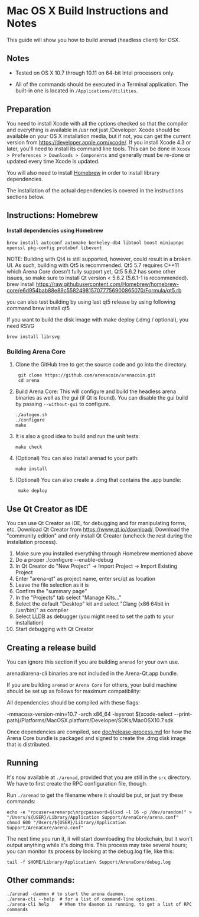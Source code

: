 Mac OS X Build Instructions and Notes
====================================
This guide will show you how to build arenad (headless client) for OSX.

Notes
-----

* Tested on OS X 10.7 through 10.11 on 64-bit Intel processors only.

* All of the commands should be executed in a Terminal application. The
built-in one is located in `/Applications/Utilities`.

Preparation
-----------

You need to install Xcode with all the options checked so that the compiler
and everything is available in /usr not just /Developer. Xcode should be
available on your OS X installation media, but if not, you can get the
current version from https://developer.apple.com/xcode/. If you install
Xcode 4.3 or later, you'll need to install its command line tools. This can
be done in `Xcode > Preferences > Downloads > Components` and generally must
be re-done or updated every time Xcode is updated.

You will also need to install [Homebrew](http://brew.sh) in order to install library
dependencies.

The installation of the actual dependencies is covered in the instructions
sections below.

Instructions: Homebrew
----------------------

#### Install dependencies using Homebrew

    brew install autoconf automake berkeley-db4 libtool boost miniupnpc openssl pkg-config protobuf libevent

NOTE: Building with Qt4 is still supported, however, could result in a broken UI. As such, building with Qt5 is recommended. Qt5 5.7 requires C++11 which Arena Core doesn't fully support yet, Qt5 5.6.2 has some other issues, so make sure to install Qt version < 5.6.2 (5.6.1-1 is recommended).
    brew install https://raw.githubusercontent.com/Homebrew/homebrew-core/e6d954bab88e89c5582498157077756900865070/Formula/qt5.rb

you can also test building by using last qt5 release by using following command
    brew install qt5
    
If you want to build the disk image with make deploy (.dmg / optional), you need RSVG

    brew install librsvg
    
### Building Arena Core

1. Clone the GitHub tree to get the source code and go into the directory.

        git clone https://github.com/arenacoin/arenacoin.git
        cd arena

2.  Build Arena Core:
    This will configure and build the headless arena binaries as well as the gui (if Qt is found).
    You can disable the gui build by passing `--without-gui` to configure.

        ./autogen.sh
        ./configure
        make

3.  It is also a good idea to build and run the unit tests:

        make check

4.  (Optional) You can also install arenad to your path:

        make install

5. (Optional) You can also create a .dmg that contains the .app bundle:

        make deploy

Use Qt Creator as IDE
------------------------
You can use Qt Creator as IDE, for debugging and for manipulating forms, etc.
Download Qt Creator from https://www.qt.io/download/. Download the "community edition" and only install Qt Creator (uncheck the rest during the installation process).

1. Make sure you installed everything through Homebrew mentioned above
2. Do a proper ./configure --enable-debug
3. In Qt Creator do "New Project" -> Import Project -> Import Existing Project
4. Enter "arena-qt" as project name, enter src/qt as location
5. Leave the file selection as it is
6. Confirm the "summary page"
7. In the "Projects" tab select "Manage Kits..."
8. Select the default "Desktop" kit and select "Clang (x86 64bit in /usr/bin)" as compiler
9. Select LLDB as debugger (you might need to set the path to your installation)
10. Start debugging with Qt Creator

Creating a release build
------------------------
You can ignore this section if you are building `arenad` for your own use.

arenad/arena-cli binaries are not included in the Arena-Qt.app bundle.

If you are building `arenad` or `Arena Core` for others, your build machine should be set up
as follows for maximum compatibility:

All dependencies should be compiled with these flags:

 -mmacosx-version-min=10.7
 -arch x86_64
 -isysroot $(xcode-select --print-path)/Platforms/MacOSX.platform/Developer/SDKs/MacOSX10.7.sdk

Once dependencies are compiled, see [doc/release-process.md](release-process.md) for how the Arena Core
bundle is packaged and signed to create the .dmg disk image that is distributed.

Running
-------

It's now available at `./arenad`, provided that you are still in the `src`
directory. We have to first create the RPC configuration file, though.

Run `./arenad` to get the filename where it should be put, or just try these
commands:

    echo -e "rpcuser=arenarpc\nrpcpassword=$(xxd -l 16 -p /dev/urandom)" > "/Users/${USER}/Library/Application Support/ArenaCore/arena.conf"
    chmod 600 "/Users/${USER}/Library/Application Support/ArenaCore/arena.conf"

The next time you run it, it will start downloading the blockchain, but it won't
output anything while it's doing this. This process may take several hours;
you can monitor its process by looking at the debug.log file, like this:

    tail -f $HOME/Library/Application\ Support/ArenaCore/debug.log

Other commands:
-------

    ./arenad -daemon # to start the arena daemon.
    ./arena-cli --help  # for a list of command-line options.
    ./arena-cli help    # When the daemon is running, to get a list of RPC commands
